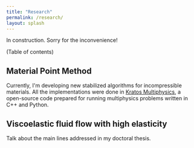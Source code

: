 ```yaml
---
title: "Research"
permalink: /research/
layout: splash
---
```

In construction. Sorry for the inconvenience!

(Table of contents)

## Material Point Method


Currently, I'm developing new stabilized algorithms for incompressible materials. All the implementations were done in [Kratos Multiphysics](https://github.com/KratosMultiphysics), a open-source code prepared for running multiphysics problems written in C++ and Python.

## Viscoelastic fluid flow with high elasticity

Talk about the main lines addressed in my doctoral thesis.
